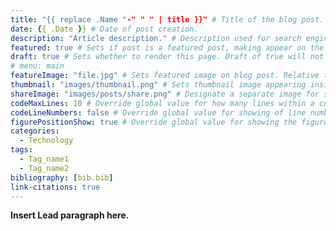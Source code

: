 ```yaml
---
title: "{{ replace .Name "-" " " | title }}" # Title of the blog post.
date: {{ .Date }} # Date of post creation.
description: "Article description." # Description used for search engine.
featured: true # Sets if post is a featured post, making appear on the home page side bar.
draft: true # Sets whether to render this page. Draft of true will not be rendered.
# menu: main
featureImage: "file.jpg" # Sets featured image on blog post. Relative to post folder.
thumbnail: "images/thumbnail.png" # Sets thumbnail image appearing inside card on homepage. Relative to static folder.
shareImage: "images/posts/share.png" # Designate a separate image for social media sharing. Relative to static folder.
codeMaxLines: 10 # Override global value for how many lines within a code block before auto-collapsing.
codeLineNumbers: false # Override global value for showing of line numbers within code block.
figurePositionShow: true # Override global value for showing the figure label.
categories:
  - Technology
tags:
  - Tag_name1
  - Tag_name2
bibliography: [bib.bib]
link-citations: true
---
```


**Insert Lead paragraph here.**
